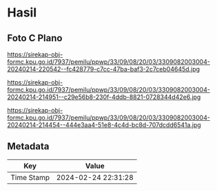 # Hasil

## Foto C Plano

https://sirekap-obj-formc.kpu.go.id/7937/pemilu/ppwp/33/09/08/20/03/3309082003004-20240214-220542--fc428779-c7cc-47ba-baf3-2c7ceb04645d.jpg

https://sirekap-obj-formc.kpu.go.id/7937/pemilu/ppwp/33/09/08/20/03/3309082003004-20240214-214951--c29e56b8-230f-4ddb-8821-0728344d42e6.jpg

https://sirekap-obj-formc.kpu.go.id/7937/pemilu/ppwp/33/09/08/20/03/3309082003004-20240214-214454--444e3aa4-51e8-4c4d-bc8d-707dcdd6541a.jpg


## Metadata

| Key        | Value               |
| ---------- | ------------------- |
| Time Stamp | 2024-02-24 22:31:28 |



